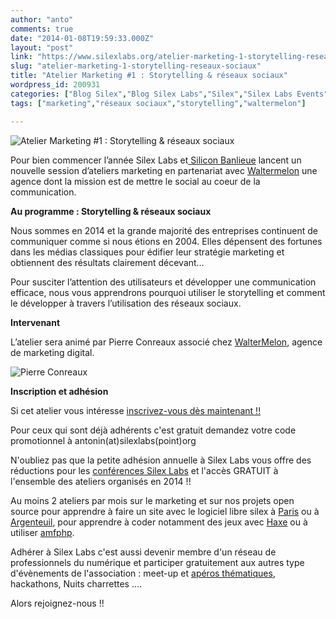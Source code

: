 ```yaml
---
author: "anto"
comments: true
date: "2014-01-08T19:59:33.000Z"
layout: "post"
link: "https://www.silexlabs.org/atelier-marketing-1-storytelling-reseaux-sociaux/"
slug: "atelier-marketing-1-storytelling-reseaux-sociaux"
title: "Atelier Marketing #1 : Storytelling & réseaux sociaux"
wordpress_id: 200931
categories: ["Blog Silex","Blog Silex Labs","Silex","Silex Labs Events"]
tags: ["marketing","réseaux sociaux","storytelling","waltermelon"]

---
```

![Atelier Marketing #1 : Storytelling & réseaux sociaux ](https://www.silexlabs.org/wp-content/uploads/2014/01/SB-SL-marketing-22-janvier-atelier-01.png)

Pour bien commencer l’année Silex Labs et[ Silicon Banlieue](http://www.siliconbanlieue.fr/) lancent un nouvelle session d’ateliers marketing en partenariat avec [Waltermelon](http://waltermelon.fr/) une agence dont la mission est de mettre le social au coeur de la communication.

**Au programme : Storytelling & réseaux sociaux**

Nous sommes en 2014 et la grande majorité des entreprises continuent de communiquer comme si nous étions en 2004. Elles dépensent des fortunes dans les médias classiques pour édifier leur stratégie marketing et obtiennent des résultats clairement décevant…

Pour susciter l’attention des utilisateurs et développer une communication efficace, nous vous apprendrons pourquoi utiliser le storytelling et comment le développer à travers l’utilisation des réseaux sociaux.

**Intervenant**

L’atelier sera animé par Pierre Conreaux associé chez [WalterMelon](http://waltermelon.fr/), agence de marketing digital.

![Pierre Conreaux](https://www.silexlabs.org/wp-content/uploads/2013/10/photo-pierreC.jpeg)

**Inscription et adhésion**

Si cet atelier vous intéresse [inscrivez-vous dès maintenant !!](https://www.eventbrite.fr/e/billets-atelier-marketing-1-storytelling-reseaux-sociaux-10100997355)

Pour ceux qui sont déjà adhérents c'est gratuit demandez votre code promotionnel à antonin(at)silexlabs(point)org

N'oubliez pas que la petite adhésion annuelle à Silex Labs vous offre des réductions pour les [conférences Silex Labs](https://www.silexlabs.org/140165/the-blog/wwx2013-was-haxeptional-thanks-to-you-all/) et l'accès GRATUIT à l'ensemble des ateliers organisés en 2014 !!

Au moins 2 ateliers par mois sur le marketing et sur nos projets open source pour apprendre à faire un site avec le logiciel libre silex à [Paris](https://www.silexlabs.org/200928/silex/kick-off-meeting-master-class-silex/) ou à [Argenteuil](https://www.silexlabs.org/200911/the-blog/kick-off-des-ateliers-silex-a-silicon-banlieue-le-14-janvier-a-18h/), pour apprendre à coder notamment des jeux avec [Haxe](https://www.silexlabs.org/180328/the-blog/haxetelier-6-serious-gaming-passez-a-haxe-pour-programmer-des-jeux/) ou à utiliser [amfphp](https://www.silexlabs.org/200755/the-blog/amfphp-2-2-profiler-released/).

Adhérer à Silex Labs c'est aussi devenir membre d'un réseau de professionnels du numérique et participer gratuitement aux autres type d'évènements de l'association : meet-up et [apéros thématiques](https://www.silexlabs.org/179230/the-blog/blog-silex-labs/lhaxepero-revient-de-vacances-le-jeudi-22-aout-a-19h-au-bistrot-marguerite/), hackathons, Nuits charrettes ....

Alors rejoignez-nous !!

